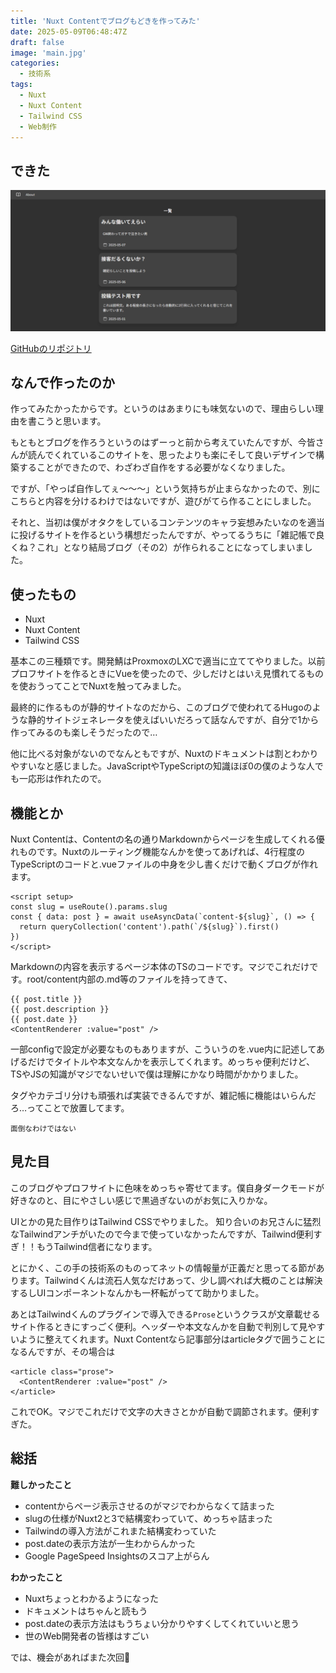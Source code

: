 ```yaml
---
title: 'Nuxt Contentでブログもどきを作ってみた'
date: 2025-05-09T06:48:47Z
draft: false
image: 'main.jpg'
categories:
  - 技術系
tags:
  - Nuxt
  - Nuxt Content
  - Tailwind CSS
  - Web制作
---
```


## できた
![完成形](1.jpg)

[GitHubのリポジトリ](https://github.com/Kohxax/bokukoha-novel)

## なんで作ったのか
作ってみたかったからです。というのはあまりにも味気ないので、理由らしい理由を書こうと思います。

もともとブログを作ろうというのはずーっと前から考えていたんですが、今皆さんが読んでくれているこのサイトを、思ったよりも楽にそして良いデザインで構築することができたので、わざわざ自作をする必要がなくなりました。

ですが、「やっぱ自作してぇ～～～」という気持ちが止まらなかったので、別にこちらと内容を分けるわけではないですが、遊びがてら作ることにしました。

それと、当初は僕がオタクをしているコンテンツのキャラ妄想みたいなのを適当に投げるサイトを作るという構想だったんですが、やってるうちに「雑記帳で良くね？これ」となり結局ブログ（その2）が作られることになってしまいました。

## 使ったもの
- Nuxt
- Nuxt Content
- Tailwind CSS

基本この三種類です。開発鯖はProxmoxのLXCで適当に立ててやりました。以前プロフサイトを作るときにVueを使ったので、少しだけとはいえ見慣れてるものを使おうってことでNuxtを触ってみました。

最終的に作るものが静的サイトなのだから、このブログで使われてるHugoのような静的サイトジェネレータを使えばいいだろって話なんですが、自分で1から作ってみるのも楽しそうだったので…

他に比べる対象がないのでなんともですが、Nuxtのドキュメントは割とわかりやすいなと感じました。JavaScriptやTypeScriptの知識ほぼ0の僕のような人でも一応形は作れたので。

## 機能とか
Nuxt Contentは、Contentの名の通りMarkdownからページを生成してくれる優れものです。Nuxtのルーティング機能なんかを使ってあげれば、4行程度のTypeScriptのコードと.vueファイルの中身を少し書くだけで動くブログが作れます。

```
<script setup>
const slug = useRoute().params.slug
const { data: post } = await useAsyncData(`content-${slug}`, () => {
  return queryCollection('content').path(`/${slug}`).first()
})
</script>
```

Markdownの内容を表示するページ本体のTSのコードです。マジでこれだけです。root/content内部の.md等のファイルを持ってきて、

```
{{ post.title }}
{{ post.description }}
{{ post.date }}
<ContentRenderer :value="post" />
```

一部configで設定が必要なものもありますが、こういうのを.vue内に記述してあげるだけでタイトルや本文なんかを表示してくれます。めっちゃ便利だけど、TSやJSの知識がマジでないせいで僕は理解にかなり時間がかかりました。

タグやカテゴリ分けも頑張れば実装できるんですが、雑記帳に機能はいらんだろ…ってことで放置してます。 

<small>面倒なわけではない</small>

## 見た目
このブログやプロフサイトに色味をめっちゃ寄せてます。僕自身ダークモードが好きなのと、目にやさしい感じで黒過ぎないのがお気に入りかな。

UIとかの見た目作りはTailwind CSSでやりました。
知り合いのお兄さんに猛烈なTailwindアンチがいたので今まで使っていなかったんですが、Tailwind便利すぎ！！もうTailwind信者になります。

とにかく、この手の技術系のものってネットの情報量が正義だと思ってる節があります。Tailwindくんは流石人気なだけあって、少し調べれば大概のことは解決するしUIコンポーネントなんかも一杯転がってて助かりました。

あとはTailwindくんのプラグインで導入できる`Prose`というクラスが文章載せるサイト作るときにすっごく便利。ヘッダーや本文なんかを自動で判別して見やすいように整えてくれます。Nuxt Contentなら記事部分はarticleタグで囲うことになるんですが、その場合は

```
<article class="prose">
  <ContentRenderer :value="post" />
</article>
```

これでOK。マジでこれだけで文字の大きさとかが自動で調節されます。便利すぎた。

## 総括

<strong>難しかったこと</strong>

- contentからページ表示させるのがマジでわからなくて詰まった
- slugの仕様がNuxt2と3で結構変わっていて、めっちゃ詰まった
- Tailwindの導入方法がこれまた結構変わっていた
- post.dateの表示方法が一生わからんかった
- Google PageSpeed Insightsのスコア上がらん

<strong>わかったこと</strong>
- Nuxtちょっとわかるようになった
- ドキュメントはちゃんと読もう
- post.dateの表示方法はもうちょい分かりやすくしてくれていいと思う
- 世のWeb開発者の皆様はすごい

では、機会があればまた次回👋